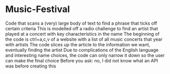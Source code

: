 # Music-Festival
Code that scans a (very) large body of text to find a phrase that ticks off certain criteria
This is modelled off a radio challenge to find an artist that played at a concert with key characteristics in the name
The beginning of the code is ctrl+a,c,v of a website with a list of all music concerts that year with artists
The code slices up the article to the information we want, eventually finding the artist
Due to complications of the English language and interesting name choices, the code can only narrow it down so the user can make the final choice
Before you ask: no, I did not know what an API was before creating this
